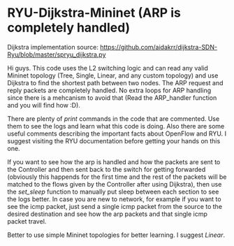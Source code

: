 # RYU-Dijkstra-Mininet (ARP is completely handled)
Dijkstra implementation source: https://github.com/aidakrr/dijkstra-SDN-Ryu/blob/master/spryu_dijkstra.py

Hi guys. This code uses the L2 switching logic and can read any valid Mininet topology (Tree, Single, Linear, and any custom topology) and use Dijkstra to find the shortest path between two nodes. The ARP request and reply packets are completely handled. No extra loops for ARP handling since there is a mehcanism to avoid that (Read the ARP_handler function and you will find how :D).

There are plenty of *print* commands in the code that are commented. Use them to see the logs and learn what this code is doing. Also there are some useful comments describing the important facts about OpenFlow and RYU. I suggest visiting the RYU documentation before getting your hands on this one.

If you want to see how the arp is handled and how the packets are sent to the Controller and then sent back to the switch for getting forwarded (obviously this happends for the first time and the rest of the packets will be matched to the flows given by the Controller after using Dijkstra), then use the *set_sleep* function to manually put sleep between each section to see the logs better. In case you are new to network, for example if you want to see the icmp packet, just send a single icmp packet from the source to the desired destination and see how the arp packets and that single icmp packet travel.

Better to use simple Mininet topologies for better learning. I suggest *Linear*.


